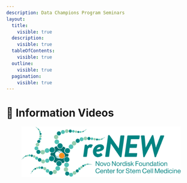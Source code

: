 ```yaml
---
description: Data Champions Program Seminars
layout:
  title:
    visible: true
  description:
    visible: true
  tableOfContents:
    visible: true
  outline:
    visible: true
  pagination:
    visible: true
---
```


# 🔴 Information Videos



<figure><img src="../../.gitbook/assets/ReNEW_Logo_Tagline_FullColour_2022.png" alt=""><figcaption></figcaption></figure>
